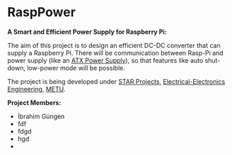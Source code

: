 RaspPower
=========

**A Smart and Efficient Power Supply for Raspberry Pi:**


The aim of this project is to design an efficient DC-DC converter that can supply a Raspberry Pi. There will be communication between Rasp-Pi and power supply (like an [ATX Power Supply](http://en.wikipedia.org/wiki/Power_supply_unit_%28computer%29)), so that features like auto shut-down, low-power mode will be possible.

The project is being developed under [STAR Projects](http://star.eee.metu.edu.tr/), [Electrical-Electronics Engineering](http://eee2.metu.edu.tr/), [METU](http://www.metu.edu.tr/).

**Project Members:**

*  İbrahim Güngen
*  fdf
*  fdgd
*  hgd
*  

